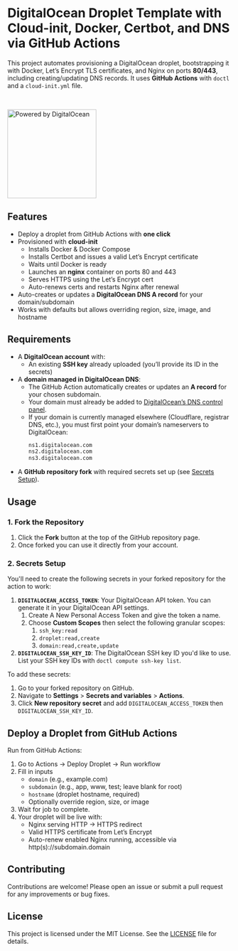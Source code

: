 # DigitalOcean Droplet Template with Cloud-init, Docker, Certbot, and DNS via GitHub Actions

This project automates provisioning a DigitalOcean droplet, bootstrapping it with Docker, Let’s Encrypt TLS certificates, and Nginx on ports **80/443**, including creating/updating DNS records. It uses **GitHub Actions** with `doctl` and a `cloud-init.yml` file.

<br>
<p>
  <a href="https://www.digitalocean.com">
    <img src="https://opensource.nyc3.cdn.digitaloceanspaces.com/attribution/assets/PoweredByDO/DO_Powered_by_Badge_blue.svg" alt="Powered by DigitalOcean" width="200px" />
  </a>
</p>

## Features

- Deploy a droplet from GitHub Actions with **one click**
- Provisioned with **cloud-init**
  - Installs Docker & Docker Compose
  - Installs Certbot and issues a valid Let’s Encrypt certificate
  - Waits until Docker is ready
  - Launches an **nginx** container on ports 80 and 443
  - Serves HTTPS using the Let’s Encrypt cert
  - Auto-renews certs and restarts Nginx after renewal
- Auto-creates or updates a **DigitalOcean DNS A record** for your domain/subdomain
- Works with defaults but allows overriding region, size, image, and hostname

## Requirements

- A **DigitalOcean account** with:
  - An existing **SSH key** already uploaded (you’ll provide its ID in the secrets)
- A **domain managed in DigitalOcean DNS**:
  - The GitHub Action automatically creates or updates an **A record** for your chosen subdomain.
  - Your domain must already be added to [DigitalOcean’s DNS control panel](https://cloud.digitalocean.com/networking/domains).
  - If your domain is currently managed elsewhere (Cloudflare, registrar DNS, etc.), you must first point your domain’s nameservers to DigitalOcean:
    ```txt
    ns1.digitalocean.com
    ns2.digitalocean.com
    ns3.digitalocean.com
    ```
- A **GitHub repository fork** with required secrets set up (see [Secrets Setup](#2-secrets-setup)).

## Usage

### 1. Fork the Repository

1. Click the **Fork** button at the top of the GitHub repository page.
2. Once forked you can use it directly from your account.

### 2. Secrets Setup

You'll need to create the following secrets in your forked repository for the action to work:

1. **`DIGITALOCEAN_ACCESS_TOKEN`**: Your DigitalOcean API token. You can generate it in your DigitalOcean API settings.
    1. Create A New Personal Access Token and give the token a name.
    2. Choose **Custom Scopes** then select the following granular scopes:
       1. `ssh_key:read`
       2. `droplet:read,create`
       3. `domain:read,create,update`
2. **`DIGITALOCEAN_SSH_KEY_ID`**: The DigitalOcean SSH key ID you'd like to use. List your SSH key IDs with ```doctl compute ssh-key list```.

To add these secrets:

1. Go to your forked repository on GitHub.
2. Navigate to **Settings** > **Secrets and variables** > **Actions**.
3. Click **New repository secret** and add `DIGITALOCEAN_ACCESS_TOKEN` then `DIGITALOCEAN_SSH_KEY_ID`.

## Deploy a Droplet from GitHub Actions

Run from GitHub Actions:

1. Go to Actions → Deploy Droplet → Run workflow
2. Fill in inputs
   - `domain` (e.g., example.com)
   - `subdomain` (e.g., app, www, test; leave blank for root)
   - `hostname` (droplet hostname, required)
   - Optionally override region, size, or image
3. Wait for job to complete.
4. Your droplet will be live with:
   - Nginx serving HTTP → HTTPS redirect
   - Valid HTTPS certificate from Let’s Encrypt
   - Auto-renew enabled
Nginx running, accessible via http(s)://subdomain.domain

## Contributing

Contributions are welcome! Please open an issue or submit a pull request for any improvements or bug fixes.

## License

This project is licensed under the MIT License. See the [LICENSE](./LICENSE) file for details.